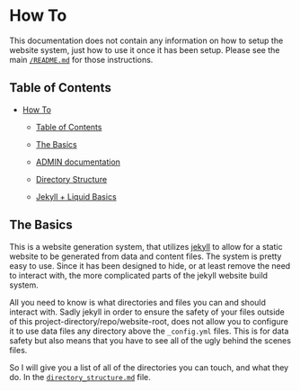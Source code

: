   How To
==========
This documentation does not contain any information on how to setup the website system,
 just how to use it once it has been setup.
Please see the main [`/README.md`](../README.md) for those instructions.

## Table of Contents
- [How To](#how-to)
  - [Table of Contents](#table-of-contents)
  - [The Basics](#the-basics)

  - [ADMIN documentation](./ADMIN-ONLY.md)
  - [Directory Structure](./directory_structure.md)
  - [Jekyll + Liquid Basics](./jekyll-liquid.md)


## The Basics
This is a website generation system, that utilizes [jekyll](https://jekyllrb.com)
 to allow for a static website to be generated from data and content files.
The system is pretty easy to use. 
Since it has been designed to hide,
 or at least remove the need to interact with, 
 the more complicated parts of the jekyll website build system.

All you need to know is what directories and files you can and should interact with. 
Sadly jekyll in order to ensure the safety of your files outside of this 
 project-directory/repo/website-root,
 does not allow you to configure it to use data files any directory above the `_config.yml` files.
This is for data safety but also means that you have to see all of the ugly behind the scenes files.

So I will give you a list of all of the directories you can touch, and what they do.
In the [`directory_structure.md`](./directory_structure.md) file.



